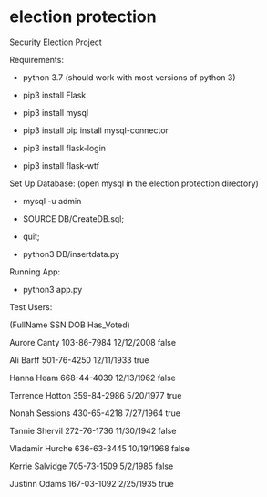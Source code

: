# election protection
Security Election Project

Requirements:

 - python 3.7 (should work with most versions of python 3)
 
 - pip3 install Flask
 
 - pip3 install mysql
 
 - pip3 install pip install mysql-connector
 
 - pip3 install flask-login
 
 - pip3 install flask-wtf
 
Set Up Database: (open mysql in the election protection directory)

- mysql -u admin

- SOURCE DB/CreateDB.sql;

- quit;

- python3 DB/insertdata.py
 
Running App:

- python3 app.py

Test Users:

(FullName	SSN	DOB	Has_Voted)

Aurore Canty	103-86-7984	12/12/2008	false

Ali Barff	501-76-4250	12/11/1933	true

Hanna Heam	668-44-4039	12/13/1962	false

Terrence Hotton	359-84-2986	5/20/1977	true

Nonah Sessions	430-65-4218	7/27/1964	true

Tannie Shervil	272-76-1736	11/30/1942	false

Vladamir Hurche	636-63-3445	10/19/1968	false

Kerrie Salvidge	705-73-1509	5/2/1985	false

Justinn Odams	167-03-1092	2/25/1935	true
